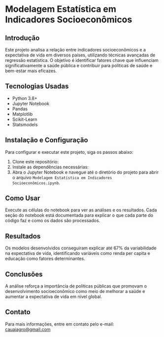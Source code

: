 # Modelagem Estatística em Indicadores Socioeconômicos

## Introdução
Este projeto analisa a relação entre indicadores socioeconômicos e a expectativa de vida em diversos países, utilizando técnicas avançadas de regressão estatística. O objetivo é identificar fatores chave que influenciam significativamente a saúde pública e contribuir para políticas de saúde e bem-estar mais eficazes.

## Tecnologias Usadas
- Python 3.8+
- Jupyter Notebook
- Pandas
- Matplotlib
- Scikit-Learn
- Statsmodels

## Instalação e Configuração
Para configurar e executar este projeto, siga os passos abaixo:
1. Clone este repositório:
2. Instale as dependências necessárias:
3. Abra o Jupyter Notebook e navegue até o diretório do projeto para abrir o arquivo `Modelagem Estatística em Indicadores Socioeconômicos.ipynb`.

## Como Usar
Execute as células do notebook para ver as análises e os resultados. Cada seção do notebook está documentada para explicar o que cada parte do código faz e como os dados são processados.

## Resultados
Os modelos desenvolvidos conseguiram explicar até 67% da variabilidade na expectativa de vida, identificando variáveis como renda per capita e educação como fatores determinantes.

## Conclusões
A análise reforça a importância de políticas públicas que promovam o desenvolvimento socioeconômico como meio de melhorar a saúde e aumentar a expectativa de vida em nível global.


## Contato
Para mais informações, entre em contato pelo e-mail: cauaiagro@gmail.com
